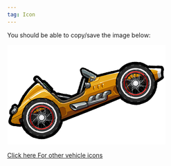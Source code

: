 ```yaml
---
tag: Icon
---
```

You should be able to copy/save the image below:

![](/assets/images/icon-vehicle-bolt-yellow.png)


[Click here For other vehicle icons](https://reference.hcr2info.com/vicons/)
